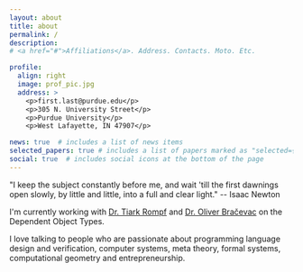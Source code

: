 ```yaml
---
layout: about
title: about
permalink: /
description: 
# <a href="#">Affiliations</a>. Address. Contacts. Moto. Etc.

profile:
  align: right
  image: prof_pic.jpg
  address: >
    <p>first.last@purdue.edu</p>
    <p>305 N. University Street</p>
    <p>Purdue University</p>
    <p>West Lafayette, IN 47907</p>

news: true  # includes a list of news items
selected_papers: true # includes a list of papers marked as "selected={true}"
social: true  # includes social icons at the bottom of the page
---
```


"I keep the subject constantly before me, and wait 'till the first dawnings open slowly, by little and little, into a full and clear light." -- Isaac Newton

I'm currently working with [Dr. Tiark Rompf](https://tiarkrompf.github.io) and [Dr. Oliver Bračevac](https://bracevac.org/teaching/) on the Dependent Object Types. 


I love talking to people who are passionate about programming language design and verification, computer systems, meta theory, formal systems, computational geometry and entrepreneurship. 

<!-- Write your biography here. Tell the world about yourself. Link to your favorite [subreddit](http://reddit.com){:target="\_blank"}. You can put a picture in, too. The code is already in, just name your picture `prof_pic.jpg` and put it in the `img/` folder. -->

<!-- Put your address / P.O. box / other info right below your picture. You can also disable any these elements by editing `profile` property of the YAML header of your `_pages/about.md`. Edit `_bibliography/papers.bib` and Jekyll will render your [publications page](/al-folio/publications/) automatically.

Link to your social media connections, too. This theme is set up to use [Font Awesome icons](http://fortawesome.github.io/Font-Awesome/){:target="\_blank"} and [Academicons](https://jpswalsh.github.io/academicons/){:target="\_blank"}, like the ones below. Add your Facebook, Twitter, LinkedIn, Google Scholar, or just disable all of them. -->
